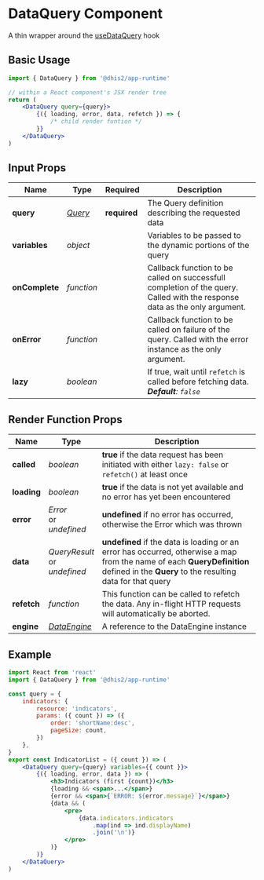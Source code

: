 # DataQuery Component

A thin wrapper around the [useDataQuery](hooks/useDataQuery.md) hook

## Basic Usage

```jsx
import { DataQuery } from '@dhis2/app-runtime'

// within a React component's JSX render tree
return (
    <DataQuery query={query}>
        {({ loading, error, data, refetch }) => {
            /* child render funtion */
        }}
    </DataQuery>
)
```

## Input Props

| Name           | Type                      | Required     | Description                                                                                                                |
| -------------- | ------------------------- | ------------ | -------------------------------------------------------------------------------------------------------------------------- |
| **query**      | [_Query_](types/Query.md) | **required** | The Query definition describing the requested data                                                                         |
| **variables**  | _object_                  |              | Variables to be passed to the dynamic portions of the query                                                                |
| **onComplete** | _function_                |              | Callback function to be called on successfull completion of the query. Called with the response data as the only argument. |
| **onError**    | _function_                |              | Callback function to be called on failure of the query. Called with the error instance as the only argument.               |
| **lazy**       | _boolean_                 |              | If true, wait until `refetch` is called before fetching data.<br/>_**Default**: `false`_                                   |

## Render Function Props

| Name        | Type                                 | Description                                                                                                                                                                            |
| ----------- | ------------------------------------ | -------------------------------------------------------------------------------------------------------------------------------------------------------------------------------------- |
| **called**  | _boolean_                            | **true** if the data request has been initiated with either `lazy: false` or `refetch()` at least once                                                                                 |
| **loading** | _boolean_                            | **true** if the data is not yet available and no error has yet been encountered                                                                                                        |
| **error**   | _Error_<br/>or<br/>_undefined_       | **undefined** if no error has occurred, otherwise the Error which was thrown                                                                                                           |
| **data**    | _QueryResult_<br/>or<br/>_undefined_ | **undefined** if the data is loading or an error has occurred, otherwise a map from the name of each **QueryDefinition** defined in the **Query** to the resulting data for that query |
| **refetch** | _function_                           | This function can be called to refetch the data. Any in-flight HTTP requests will automatically be aborted.                                                                            |
| **engine**  | [_DataEngine_](advanced/DataEngine)  | A reference to the DataEngine instance                                                                                                                                                 |

## Example

```jsx
import React from 'react'
import { DataQuery } from '@dhis2/app-runtime'

const query = {
    indicators: {
        resource: 'indicators',
        params: ({ count }) => ({
            order: 'shortName:desc',
            pageSize: count,
        })
    },
}
export const IndicatorList = ({ count }) => (
    <DataQuery query={query} variables={{ count }}>
        {({ loading, error, data }) => (
            <h3>Indicators (first {count})</h3>
            {loading && <span>...</span>}
            {error && <span>{`ERROR: ${error.message}`}</span>}
            {data && (
                <pre>
                    {data.indicators.indicators
                        .map(ind => ind.displayName)
                        .join('\n')}
                </pre>
            )}
        )}
    </DataQuery>
)
```
